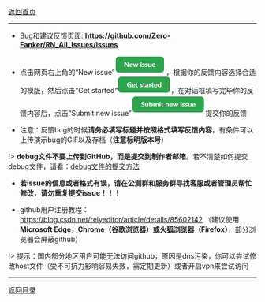 [返回首页](/index.md)

***

* Bug和建议反馈页面:
**https://github.com/Zero-Fanker/RN_All_Issues/issues**

- 点击网页右上角的“New issue”![a](/img/New-issue.png)，根据你的反馈内容选择合适的模版，然后点击”Get started“![a](/img/Get-started.png)，在对话框填写完毕你的反馈内容后，点击“Submit new issue”![a](/img/Submit-new-issue.png)提交你的反馈

- 注意：反馈bug的时候**请务必填写标题并按照格式填写反馈内容**，有条件可以上传演示bug的GIF以及存档（**注意标明版本号**）

!> **debug文件不要上传到GitHub，而是提交到制作者邮箱**。若不清楚如何提交debug文件，请看：[debug文件的提交方法](debug文件的处理方法.md)

- **若issue的信息或者格式有误，请在公测群和服务群寻找客服或者管理员帮忙修改**，**请勿重复提交issue！！！**

- github用户注册教程：https://blog.csdn.net/relyeditor/article/details/85602142
（建议使用**Microsoft Edge，Chrome（谷歌浏览器）或火狐浏览器（Firefox）**，部分浏览器会屏蔽github）

!> 提示：国内部分地区用户可能无法访问github，原因是dns污染，你可以尝试修改host文件（受不可抗力影响容易失效，需定期更新）或者开启vpn来尝试访问


***

[返回目录](/QuestionNAnswer/index.md)
